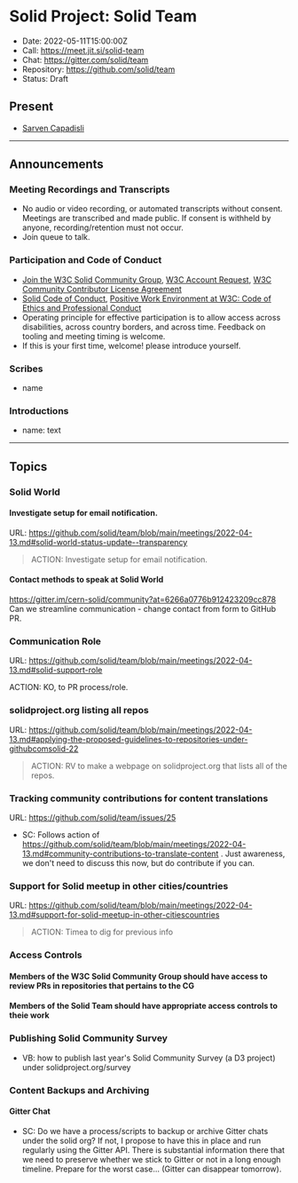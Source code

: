 # Solid Project: Solid Team

* Date: 2022-05-11T15:00:00Z
* Call: https://meet.jit.si/solid-team
* Chat: https://gitter.com/solid/team
* Repository: https://github.com/solid/team
* Status: Draft


## Present
* [Sarven Capadisli](https://csarven.ca/#i)


---

## Announcements

### Meeting Recordings and Transcripts
* No audio or video recording, or automated transcripts without consent. Meetings are transcribed and made public. If consent is withheld by anyone, recording/retention must not occur.
* Join queue to talk.


### Participation and Code of Conduct
* [Join the W3C Solid Community Group](https://www.w3.org/community/solid/join), [W3C Account Request](http://www.w3.org/accounts/request), [W3C Community Contributor License Agreement](https://www.w3.org/community/about/agreements/cla/)
* [Solid Code of Conduct](https://github.com/solid/process/blob/main/code-of-conduct.md), [Positive Work Environment at W3C: Code of Ethics and Professional Conduct](https://www.w3.org/Consortium/cepc/)
* Operating principle for effective participation is to allow access across disabilities, across country borders, and across time. Feedback on tooling and meeting timing is welcome.
* If this is your first time, welcome! please introduce yourself.


### Scribes
* name


### Introductions
* name: text

---

## Topics

### Solid World
#### Investigate setup for email notification.
URL: https://github.com/solid/team/blob/main/meetings/2022-04-13.md#solid-world-status-update--transparency

>ACTION: Investigate setup for email notification.

#### Contact methods to speak at Solid World
https://gitter.im/cern-solid/community?at=6266a0776b912423209cc878
Can we streamline communication - change contact from form to GitHub PR.



### Communication Role
URL: https://github.com/solid/team/blob/main/meetings/2022-04-13.md#solid-support-role

ACTION: KO, to PR process/role.


### solidproject.org listing all repos
URL: https://github.com/solid/team/blob/main/meetings/2022-04-13.md#applying-the-proposed-guidelines-to-repositories-under-githubcomsolid-22

>ACTION: RV to make a webpage on solidproject.org that lists all of the repos.


### Tracking community contributions for content translations
URL: https://github.com/solid/team/issues/25

* SC: Follows action of https://github.com/solid/team/blob/main/meetings/2022-04-13.md#community-contributions-to-translate-content . Just awareness, we don't need to discuss this now, but do contribute if you can.


### Support for Solid meetup in other cities/countries
URL: https://github.com/solid/team/blob/main/meetings/2022-04-13.md#support-for-solid-meetup-in-other-citiescountries

>ACTION: Timea to dig for previous info



### Access Controls

#### Members of the W3C Solid Community Group should have access to review PRs in repositories that pertains to the CG

#### Members of the Solid Team should have appropriate access controls to theie work


### Publishing Solid Community Survey
* VB: how to publish last year's Solid Community Survey (a D3 project) under solidproject.org/survey


### Content Backups and Archiving
#### Gitter Chat
* SC: Do we have a process/scripts to backup or archive Gitter chats under the solid org? If not, I propose to have this in place and run regularly using the Gitter API. There is substantial information there that we need to preserve whether we stick to Gitter or not in a long enough timeline. Prepare for the worst case... (Gitter can disappear tomorrow).
